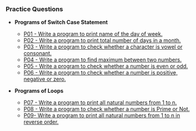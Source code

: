 ### Practice Questions

* **Programs of Switch Case Statement** 
    * [ P01 - Write a program to print name of the day of week.](https://github.com/HluciferS/Data-Structures-and-Algorithms/blob/master/Warm%20Up/P01.cpp)
    * [ P02 - Write a program to print total number of days in a month.](https://github.com/HluciferS/Data-Structures-and-Algorithms/blob/master/Warm%20Up/P02.cpp)
    * [ P03 - Write a program to check whether a character is vowel or consonant.](https://github.com/HluciferS/Data-Structures-and-Algorithms/blob/master/Warm%20Up/P03.cpp)
    * [ P04 - Write a program to find maximum between two numbers.](https://github.com/HluciferS/Data-Structures-and-Algorithms/blob/master/Warm%20Up/P04.cpp)
    * [ P05 - Write a program to check whether a number is even or odd.](https://github.com/HluciferS/Data-Structures-and-Algorithms/blob/master/Warm%20Up/P05.cpp)
    * [ P06 - Write a program to check whether a number is positive, negative or zero.](https://github.com/HluciferS/Data-Structures-and-Algorithms/blob/master/Warm%20Up/P06.cpp)

* **Programs of Loops**
    * [ P07 - Write a program to print all natural numbers from 1 to n.](https://github.com/HluciferS/Data-Structures-and-Algorithms/blob/master/Warm%20Up/P07.cpp)
    * [ P08 - Write a program to check whether a number is Prime or Not.](https://github.com/HluciferS/Data-Structures-and-Algorithms/blob/master/Warm%20Up/P08.cpp)
    * [ P09- Write a program to print all natural numbers from 1 to n in reverse order.](https://github.com/HluciferS/Data-Structures-and-Algorithms/blob/master/Warm%20Up/P09.cpp)